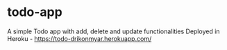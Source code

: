 # todo-app
A simple Todo app with add, delete and update functionalities
Deployed in Heroku - https://todo-drikonmyar.herokuapp.com/
